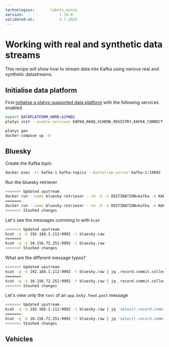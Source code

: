 ```yaml
---
technologies:       lakefs,minio
version:				1.19.0
validated-at:			3.7.2025
---
```


# Working with real and synthetic data streams

This recipe will show how to stream data into Kafka using various real and synthetic datastreams. 

## Initialise data platform

First [initialise a platys-supported data platform](../documentation/getting-started) with the following services enabled

```bash
export DATAPLATFORM_HOME=${PWD}
platys init --enable-services KAFKA,AKHQ,SCHEMA_REGISTRY,KAFKA_CONNECT -s trivadis/platys-modern-data-platform -w 1.19.0

platys gen
docker-compose up -d
```


## Bluesky

Create the Kafka topic

```bash
docker exec -ti kafka-1 kafka-topics --bootstrap-server kafka-1:19092 --create --topic bluesky.raw --replication-factor 3 --partitions 8
```

Run the bluesky retriever

```bash
<<<<<<< Updated upstream
docker run --name bluesky-retriever --rm -d -e DESTINATION=kafka -e KAFKA_BROKERS=192.168.1.112:9092 -e KAFKA_TOPIC=bluesky.raw ghcr.io/gschmutz/bluebird:latest
=======
docker run --name bluesky-retriever --rm -d -e DESTINATION=kafka -e KAFKA_BROKERS=10.156.72.251:9092 -e KAFKA_TOPIC=bluesky.raw ghcr.io/gschmutz/bluebird:latest
>>>>>>> Stashed changes
```

Let's see the messages comming in with `kcat` 

```bash
<<<<<<< Updated upstream
kcat -q -b 192.168.1.112:9092 -t bluesky.raw
=======
kcat -q -b 10.156.72.251:9092 -t bluesky.raw
>>>>>>> Stashed changes
```

What are the different message types?

```bash
<<<<<<< Updated upstream
kcat -q -b 192.168.1.112:9092 -t bluesky.raw | jq .record.commit.collection
=======
kcat -q -b 10.156.72.251:9092 -t bluesky.raw | jq .record.commit.collection
>>>>>>> Stashed changes
```

Let's view only the `text` of an `app.bsky.feed.post` message

```bash
<<<<<<< Updated upstream
kcat -q -b 192.168.1.112:9092 -t bluesky.raw | jq 'select(.record.commit.collection == "app.bsky.feed.post") | .record.commit.record.text'
=======
kcat -q -b 10.156.72.251:9092 -t bluesky.raw | jq 'select(.record.commit.collection == "app.bsky.feed.post") | .record.commit.record.text'
>>>>>>> Stashed changes
```

## Vehicles




   